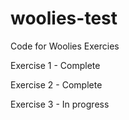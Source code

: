 # woolies-test



Code for Woolies Exercies

Exercise 1 - Complete

Exercise 2 - Complete

Exercise 3 - In progress
